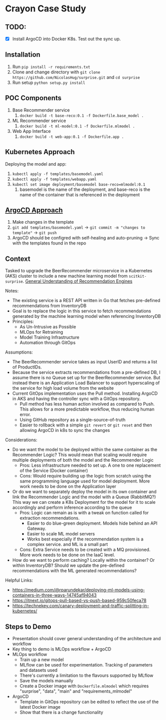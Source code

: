 # Crayon Case Study

## TODO:
- [x] Install ArgoCD into Docker K8s. Test out the sync up. 

## Installation
1. Run `pip install -r requirements.txt`
2. Clone and change directory with `git clone https://github.com/NicolasHug/surprise.git` and `cd surprise`
3. Run setup `python setup.py install`

## POC Components
1. Base Recommender service
   1. `docker build -t base-reco:0.1 -f Dockerfile.base_model .`
2. ML Recommender service
   1. `docker build -t ml-model:0.1 -f Dockerfile.mlmodel .`
3. Web App Interface
   1. `docker build -t web-app:0.1 -f Dockerfile.app . `

## Kubernetes Approach
Deploying the model and app:
1. `kubectl apply -f templates/basemodel.yaml`
2. `kubectl apply -f templates/webapp.yaml`
3. `kubectl set image deployment/basemodel base-reco=mlmodel:0.1`
   1. basemodel is the name of the deployment, and base-reco is the name of the container that is referenced in the deployment

## [ArgoCD Approach](https://prianjali98.medium.com/argo-cd-the-gitops-way-to-deploy-ml-applications-8de1555c1f8b)
1. Make changes in the template
2. `git add templates/basemodel.yaml` -> `git commit -m "changes to template"` -> `git push`
3. ArgoCD should be configred with self-healing and auto-pruning -> Sync with the templates found in the repo

## Context
Tasked to upgrade the BeerRecommender microservice in a Kubernetes (AKS) cluster to include a new machine learning model from `scitkit-surprise`. [General Understanding of Recommendation Engines](https://realpython.com/build-recommendation-engine-collaborative-filtering/)

Notes:
- The existing service is a REST API written in Go that fetches pre-defined recommendations from InventoryDB
- Goal is to replace the logic in this service to fetch recommendations generated by the machine learning model when referencing InventoryDB
- Principles:
  - As Un-Intrusive as Possible
  - MLOps for Retraining
  - Model Training Infrastructure
  - Automation through GitOps

Assumptions:
- The BeerRecommender service takes as input UserID and returns a list of ProductIDs.
- Because the service extracts recommendations from a pre-defined DB, I assume there is no Queue set up for the BeerRecommender service. But instead there is an Application Load Balancer to support hyperscaling of the service for high load volume from the website
- Current GitOps implementation uses the Pull method. Installing ArgoCD in AKS and having the controller sync with a GitOps repository. 
  - Pull method has less human action involved as compared to Push. This allows for a more predictable workflow, thus reducing human error.
  - Using GitHub repository as a single-source-of-truth 
  - Easier to rollback with a simple `git revert` or `git reset` and then allowing ArgoCD in k8s to sync the changes

Considerations:
- Do we want the model to be deployed within the same container as the Recommender Logic? This would mean that scaling would require multiple deployments of both the model and the Recommender Logic
  - Pros: Less infrastructure needed to set up. A one to one replacement of the Service (Docker container)
  - Cons: Would require building up the logic from scratch using the same programming language used for model deployment. More work needs to be done on the Application layer
- Or do we want to separately deploy the model in its own container and link the Recommender Logic and the model with a Queue (RabbitMQ?) This way we can create a K8s Deployment for the model for it to scale accordingly and perform inference according to the queue
  - Pros: Logic can remain as is with a tweak on function called for extraction recommendations. 
    - Easier to do blue-green deployment. Models hide behind an API Gateway. 
    - Easier to scale ML model servers
    - Works best especially if the recommendation system is a complex service. and ML is a small part
  - Cons: Extra Service needs to be created with a MQ provisioned. More work needs to be done on the IaaC level. 
- How do we want to perform caching? Locally within the container? Or within InventoryDB? Should we update the pre-defined recommendations with the ML generated recommendations? 

Helpful Links:
- https://medium.com/@rparundekar/deploying-ml-models-using-containers-in-three-ways-14745af94043
- https://itnext.io/gitops-pull-based-vs-push-based-959c50feca78
- https://technekey.com/canary-deployment-and-traffic-splitting-in-kubernetes/


## Steps to Demo
- Presentation should cover general understanding of the architecture and workflow
- Key thing to demo is MLOps workflow + ArgoCD
- MLOps workflow
  - Train up a new model
  - MLflow can be used for experimentation. Tracking of parameters and datasets used
  - There's currently a limitation to the flavours supported by MLflow
  - Save the models manually 
  - Create a Docker image with `Dockerfile.mlmodel` which requires "surprise", "data", "main" and "requirements_mlmodel"
- ArgoCD
  - Template in GitOps repository can be edited to reflect the use of the latest Docker image
  - Show that there is a change functionality